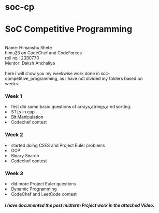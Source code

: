 # soc-cp
<h1>SoC Competitive Programming</h1>
<br>
Name: Himanshu Shete<br>
himu23 on CodeChef and CodeForces<br>
roll no.: 23B0770<br>
Mentor: Daksh Anchaliya<br>
<br>
here i will show you my weekwise work done in soc-competitive_programming, as i have not divided my folders based on weeks.
<br>
<h3>Week 1</h3>
<li>first did some basic questions of arrays,atrings,a nd sorting.
<li>STLs in cpp
<li>Bit Manipulation
<li>Codechef contest
<br>
<h3>Week 2</h3>
<li>started doing CSES and Project Euler problems
<li> OOP
<li>Binary Search
<li>Codechef contest
<br>
<h3>Week 3</h3>
<li>did more Project Euler questions
<li>Dynamic Programming
<li>CodeChef and LeetCode contest

<h5>I have documented the post midterm Project work in the attached Video.</h5>